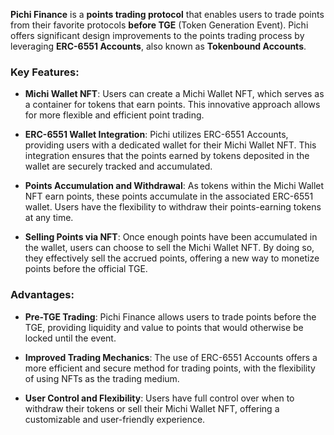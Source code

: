 **Pichi Finance** is a **points trading protocol** that enables users to trade points from their favorite protocols **before TGE** (Token Generation Event). Pichi offers significant design improvements to the points trading process by leveraging **ERC-6551 Accounts**, also known as **Tokenbound Accounts**.

### Key Features:

- **Michi Wallet NFT**: Users can create a Michi Wallet NFT, which serves as a container for tokens that earn points. This innovative approach allows for more flexible and efficient point trading.

- **ERC-6551 Wallet Integration**: Pichi utilizes ERC-6551 Accounts, providing users with a dedicated wallet for their Michi Wallet NFT. This integration ensures that the points earned by tokens deposited in the wallet are securely tracked and accumulated.

- **Points Accumulation and Withdrawal**: As tokens within the Michi Wallet NFT earn points, these points accumulate in the associated ERC-6551 wallet. Users have the flexibility to withdraw their points-earning tokens at any time.

- **Selling Points via NFT**: Once enough points have been accumulated in the wallet, users can choose to sell the Michi Wallet NFT. By doing so, they effectively sell the accrued points, offering a new way to monetize points before the official TGE.

### Advantages:

- **Pre-TGE Trading**: Pichi Finance allows users to trade points before the TGE, providing liquidity and value to points that would otherwise be locked until the event.

- **Improved Trading Mechanics**: The use of ERC-6551 Accounts offers a more efficient and secure method for trading points, with the flexibility of using NFTs as the trading medium.

- **User Control and Flexibility**: Users have full control over when to withdraw their tokens or sell their Michi Wallet NFT, offering a customizable and user-friendly experience.
